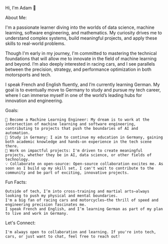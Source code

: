 Hi, I'm Adam 👋

About Me:

I'm a passionate learner diving into the worlds of data science, machine learning, software engineering, and mathematics. My curiosity drives me to understand complex systems, build meaningful projects, and apply these skills to real-world problems.

Though I'm early in my journey, I'm committed to mastering the technical foundations that will allow me to innovate in the field of machine learning and beyond. I’m also deeply interested in racing cars, and I see parallels between the precision, strategy, and performance optimization in both motorsports and tech.

I speak French and English fluently, and I’m currently learning German. My goal is to eventually move to Germany to study and pursue my tech career, where I can immerse myself in one of the world’s leading hubs for innovation and engineering.

Goals:

    🌱 Become a Machine Learning Engineer: My dream is to work at the intersection of machine learning and software engineering, contributing to projects that push the boundaries of AI and automation.
    🎯 Study in Germany: I aim to continue my education in Germany, gaining both academic knowledge and hands-on experience in the tech scene there.
    🚀 Work on impactful projects: I'm driven to create meaningful projects, whether they be in AI, data science, or other fields of technology.
    💡 Collaborate on open-source: Open-source collaboration excites me. As soon as I build up my skill set, I can't wait to contribute to the community and be part of exciting, innovative projects.

Fun Facts:

    Outside of tech, I’m into cross-training and martial arts—always looking to push my physical and mental boundaries.
    I'm a big fan of racing cars and motorcycles—the thrill of speed and engineering precision fascinates me.
    I speak French and English, and I’m learning German as part of my plan to live and work in Germany.

Let's Connect:

    I'm always open to collaboration and learning. If you're into tech, cars, or just want to chat, feel free to reach out!

